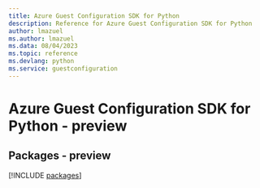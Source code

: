 ```yaml
---
title: Azure Guest Configuration SDK for Python
description: Reference for Azure Guest Configuration SDK for Python
author: lmazuel
ms.author: lmazuel
ms.data: 08/04/2023
ms.topic: reference
ms.devlang: python
ms.service: guestconfiguration
---
```

# Azure Guest Configuration SDK for Python - preview
## Packages - preview
[!INCLUDE [packages](guest-configuration-index.md)]